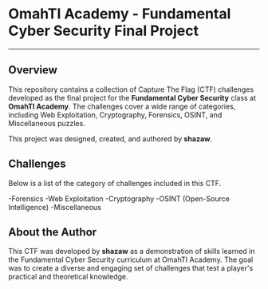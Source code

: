 # OmahTI Academy - Fundamental Cyber Security Final Project
---

## Overview

This repository contains a collection of Capture The Flag (CTF) challenges developed as the final project for the **Fundamental Cyber Security** class at **OmahTI Academy**. The challenges cover a wide range of categories, including Web Exploitation, Cryptography, Forensics, OSINT, and Miscellaneous puzzles.

This project was designed, created, and authored by **shazaw**.

## Challenges
Below is a list of the category of challenges included in this CTF.

-Forensics
-Web Exploitation
-Cryptography
-OSINT (Open-Source Intelligence)
-Miscellaneous

## About the Author
This CTF was developed by **shazaw** as a demonstration of skills learned in the Fundamental Cyber Security curriculum at OmahTI Academy. The goal was to create a diverse and engaging set of challenges that test a player's practical and theoretical knowledge.
